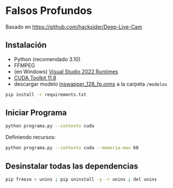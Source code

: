 # Falsos Profundos

Basado en https://github.com/hacksider/Deep-Live-Cam

## Instalación

- Python (recomendado 3.10)
- FFMPEG
- (en Windows) [Visual Studio 2022 Runtimes](https://visualstudio.microsoft.com/es/visual-cpp-build-tools/)
- [CUDA Toolkit 11.8](https://developer.nvidia.com/cuda-11-8-0-download-archive)
- descargar modelo [inswapper_128_fp.onnx](https://huggingface.co/ninjawick/webui-faceswap-unlocked/resolve/main/inswapper_128_fp16.onnx "Modelo") a la carpeta `/modelos`

```bash
pip install -r requirements.txt
```

## Iniciar Programa

```bash
python programa.py --contexto cuda
```

Definiendo recursos:

```bash
python programa.py --contexto cuda --memoria-max 60
```

## Desinstalar todas las dependencias

```bash
pip freeze > unins ; pip uninstall -y -r unins ; del unins
```
